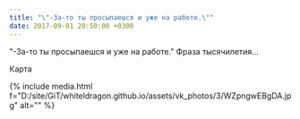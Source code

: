 ```yaml
---
title: "\"-За-то ты просыпаешся и уже на работе.\""
date: 2017-09-01 20:50:00 +0300
---
```


"-За-то ты просыпаешся и уже на работе."
Фраза тысячилетия...

Карта

{% include media.html f="D:/site/GiT/whiteldragon.github.io/assets/vk_photos/3/WZpngwEBgDA.jpg" alt="" %}
